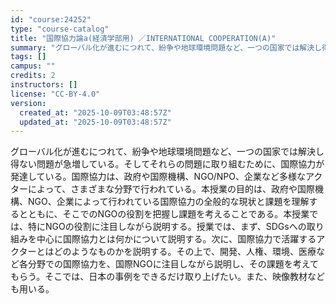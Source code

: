 ```yaml
---
id: "course:24252"
type: "course-catalog"
title: "国際協力論a(経済学部用) ／INTERNATIONAL COOPERATION(A)"
summary: "グローバル化が進むにつれて、紛争や地球環境問題など、一つの国家では解決し得ない問題が急増している。そしてそれらの問題に取り組むために、国際協力が発達している。国際協力は、政府や国際機構、NGO/NPO、企業など多様なアクターによって、さまざ…"
tags: []
campus: ""
credits: 2
instructors: []
license: "CC-BY-4.0"
version:
  created_at: "2025-10-09T03:48:57Z"
  updated_at: "2025-10-09T03:48:57Z"
---
```

グローバル化が進むにつれて、紛争や地球環境問題など、一つの国家では解決し得ない問題が急増している。そしてそれらの問題に取り組むために、国際協力が発達している。国際協力は、政府や国際機構、NGO/NPO、企業など多様なアクターによって、さまざまな分野で行われている。本授業の目的は、政府や国際機構、NGO、企業によって行われている国際協力の全般的な現状と課題を理解するとともに、そこでのNGOの役割を把握し課題を考えることである。本授業では、特にNGOの役割に注目しながら説明する。授業では、まず、SDGsへの取り組みを中心に国際協力とは何かについて説明する。次に、国際協力で活躍するアクターとはどのようなものかを説明する。その上で、開発、人権、環境、医療など各分野での国際協力を、国際NGOに注目しながら説明し、その課題を考えてもらう。そこでは、日本の事例をできるだけ取り上げたい。また、映像教材なども用いる。
